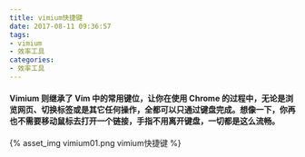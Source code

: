 ```yaml
---
title: vimium快捷键
date: 2017-08-11 09:36:57
tags: 
- vimium
- 效率工具
categories: 
- 效率工具
---
```


#### Vimium 则继承了 Vim 中的常用键位，让你在使用 Chrome 的过程中，无论是浏览网页、切换标签或是其它任何操作，全都可以只通过键盘完成。想像一下，你再也不需要移动鼠标去打开一个链接，手指不用离开键盘，一切都是这么流畅。
<!-- more -->

{% asset_img vimium01.png vimium快捷键 %}
